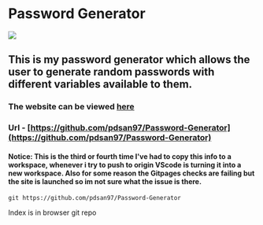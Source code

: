 # Password Generator

![](https://i.imgur.com/mXnAlqn.png)

## This is my password generator which allows the user to generate random passwords with different variables available to them.

### The website can be viewed [here](https://pdsan97.github.io/Password-Generator/)

### Url - [https://github.com/pdsan97/Password-Generator](https://github.com/pdsan97/Password-Generator)

#### Notice: This is the third or fourth time I've had to copy this info to a workspace, whenever i try to push to origin VScode is turning it into a new workspace. Also for some reason the Gitpages checks are failing but the site is launched so im not sure what the issue is there.

```
git https://github.com/pdsan97/Password-Generator
```

Index is in browser git repo
